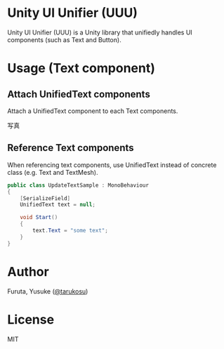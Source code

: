 # Unity UI Unifier (UUU)
Unity UI Unifier (UUU) is a Unity library that unifiedly handles UI components (such as Text and Button).

# Usage (Text component)
## Attach UnifiedText components
Attach a UnifiedText component to each Text components.

写真


## Reference Text components
When referencing text components, use UnifiedText instead of concrete class (e.g. Text and TextMesh).

```c#
public class UpdateTextSample : MonoBehaviour
{
    [SerializeField]
    UnifiedText text = null;

    void Start()
    {
        text.Text = "some text";
    }
}
```

# Author
Furuta, Yusuke ([@tarukosu](https://twitter.com/tarukosu))

# License
MIT
